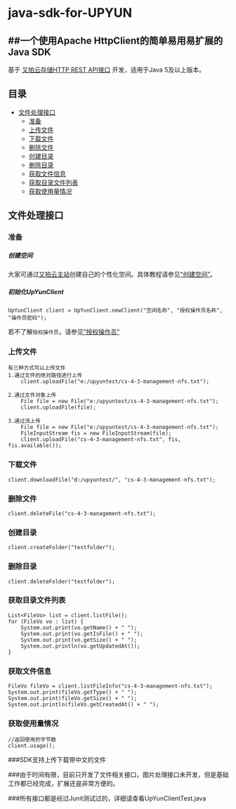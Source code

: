 # java-sdk-for-UPYUN 
##一个使用Apache HttpClient的简单易用易扩展的Java SDK
---

基于 [又拍云存储HTTP REST API接口](http://wiki.upyun.com/index.php?title=HTTP_REST_API接口) 开发，适用于Java 5及以上版本。

## 目录
* [文件处理接口](#文件处理接口)
  * [准备](#准备)
  * [上传文件](#上传文件)
  * [下载文件](#下载文件)
  * [删除文件](#删除文件)
  * [创建目录](#创建目录)
  * [删除目录](#删除目录)
  * [获取文件信息](#获取文件信息)
  * [获取目录文件列表](#获取目录文件列表)
  * [获取使用量情况](#获取使用量情况)

<a name="文件处理接口"></a>
## 文件处理接口

<a name="准备"></a>
### 准备

##### 创建空间
大家可通过[又拍云主站](https://www.upyun.com/login.php)创建自己的个性化空间。具体教程请参见[“创建空间”](http://wiki.upyun.com/index.php?title=创建空间)。

##### 初始化UpYunClient
    UpYunClient client = UpYunClient.newClient("空间名称", "授权操作员名称", "操作员密码");

若不了解`授权操作员`，请参见[“授权操作员”](http://wiki.upyun.com/index.php?title=创建操作员并授权)


<a name="上传文件"></a>
### 上传文件

    有三种方式可以上传文件
    1.通过文件的绝对路径进行上传
        client.uploadFile("e:/upyuntest/cs-4-3-management-nfs.txt");
    
    2.通过文件对象上传
        File file = new File("e:/upyuntest/cs-4-3-management-nfs.txt");
        client.uploadFile(file);
        
    3.通过流上传
        File file = new File("e:/upyuntest/cs-4-3-management-nfs.txt");
        FileInputStream fis = new FileInputStream(file);
        client.uploadFile("cs-4-3-management-nfs.txt", fis, fis.available());
        
<a name="下载文件"></a>
### 下载文件

    client.downloadFile("d:/upyuntest/", "cs-4-3-management-nfs.txt");
    
<a name="删除文件"></a>
### 删除文件

    client.deleteFile("cs-4-3-management-nfs.txt");
    
<a name="创建目录"></a>
### 创建目录

    client.createFolder("testfolder");
    
<a name="删除目录"></a>
### 删除目录

    client.deleteFolder("testfolder");
    
<a name="获取目录文件列表"></a>
### 获取目录文件列表

    List<FileVo> list = client.listFile();
    for (FileVo vo : list) {
        System.out.print(vo.getName() + " ");
        System.out.print(vo.getIsFile() + " ");
        System.out.print(vo.getSize() + " ");
        System.out.println(vo.getUpdatedAt());
    }
    
<a name="获取文件信息"></a>
### 获取文件信息

    FileVo fileVo = client.listFileInfo("cs-4-3-management-nfs.txt");
    System.out.print(fileVo.getType() + " ");
    System.out.print(fileVo.getSize() + " ");
    System.out.println(fileVo.getCreatedAt() + " ");

<a name="获取使用量情况"></a>
### 获取使用量情况

	//返回使用的字节数
    client.usage();

###SDK支持上传下载带中文的文件

###由于时间有限，目前只开发了文件相关接口，图片处理接口未开发，但是基础工作都已经完成，扩展还是非常方便的。

###所有接口都是经过Junit测试过的，详细请查看UpYunClientTest.java

        
